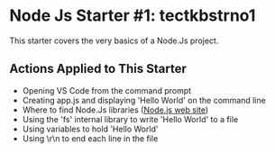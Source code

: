 # Node Js Starter #1: tectkbstrno1

This starter covers the very basics of a Node.Js project.

## Actions Applied to This Starter

* Opening VS Code from the command prompt
* Creating app.js and displaying 'Hello World' on the command line
* Where to find Node.Js libraries ([Node.js web site](http://nodejs.org/api))
* Using the 'fs' internal library to write 'Hello World' to a file
* Using variables to hold 'Hello World'
* Using \r\n to end each line in the file

